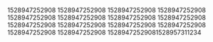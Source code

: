 1528947252908
1528947252908
1528947252908
1528947252908
1528947252908
1528947252908
1528947252908
1528947252908
1528947252908
1528947252908
1528947252908
1528947252908
1528947252908
1528947252908
15289472529081528957311234